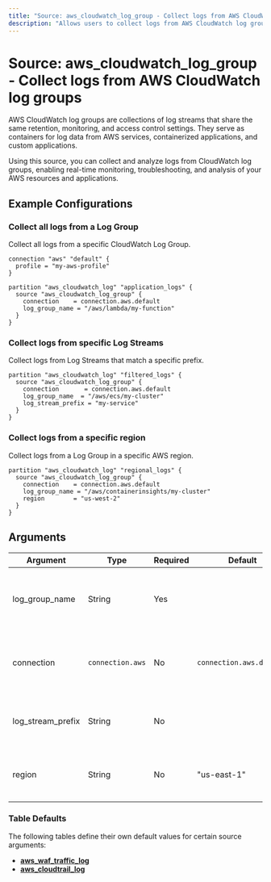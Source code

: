 ```yaml
---
title: "Source: aws_cloudwatch_log_group - Collect logs from AWS CloudWatch log groups"
description: "Allows users to collect logs from AWS CloudWatch log groups."
---
```


# Source: aws_cloudwatch_log_group - Collect logs from AWS CloudWatch log groups

AWS CloudWatch log groups are collections of log streams that share the same retention, monitoring, and access control settings. They serve as containers for log data from AWS services, containerized applications, and custom applications.

Using this source, you can collect and analyze logs from CloudWatch log groups, enabling real-time monitoring, troubleshooting, and analysis of your AWS resources and applications.

## Example Configurations

### Collect all logs from a Log Group

Collect all logs from a specific CloudWatch Log Group.

```hcl
connection "aws" "default" {
  profile = "my-aws-profile"
}

partition "aws_cloudwatch_log" "application_logs" {
  source "aws_cloudwatch_log_group" {
    connection    = connection.aws.default
    log_group_name = "/aws/lambda/my-function"
  }
}
```

### Collect logs from specific Log Streams

Collect logs from Log Streams that match a specific prefix.

```hcl
partition "aws_cloudwatch_log" "filtered_logs" {
  source "aws_cloudwatch_log_group" {
    connection       = connection.aws.default
    log_group_name  = "/aws/ecs/my-cluster"
    log_stream_prefix = "my-service"
  }
}
```

### Collect logs from a specific region

Collect logs from a Log Group in a specific AWS region.

```hcl
partition "aws_cloudwatch_log" "regional_logs" {
  source "aws_cloudwatch_log_group" {
    connection    = connection.aws.default
    log_group_name = "/aws/containerinsights/my-cluster"
    region        = "us-west-2"
  }
}
```

## Arguments

| Argument          | Type             | Required | Default                  | Description                                                                                                                   |
| ----------------- | ---------------- | -------- | ------------------------ | ----------------------------------------------------------------------------------------------------------------------------- |
| log_group_name    | String           | Yes      |                          | The name of the CloudWatch Log Group to collect logs from.                                                                    |
| connection        | `connection.aws` | No       | `connection.aws.default` | The [AWS connection](https://hub.tailpipe.io/plugins/turbot/aws#connection-credentials) to use to connect to the AWS account. |
| log_stream_prefix | String           | No       |                          | The prefix to filter Log Streams within the Log Group.                                                                        |
| region            | String           | No       | "us-east-1"              | The AWS region where the Log Group is located.                                                                                |

### Table Defaults

The following tables define their own default values for certain source arguments:

- **[aws_waf_traffic_log](https://hub.tailpipe.io/plugins/turbot/aws/tables/aws_waf_traffic_log#aws_cloudwatch_log_group)**
- **[aws_cloudtrail_log](https://hub.tailpipe.io/plugins/turbot/aws/tables/aws_cloudtrail_log#aws_cloudwatch_log_group)**
